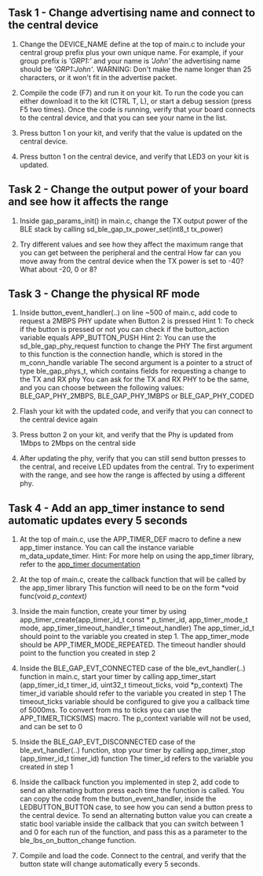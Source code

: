## Task 1 - Change advertising name and connect to the central device

1) Change the DEVICE_NAME define at the top of main.c to include your central group prefix plus your own unique name.
   For example, if your group prefix is *'GRP1:'* and your name is *'John'* the advertising name should be *'GRP1:John'*.
   WARNING: Don't make the name longer than 25 characters, or it won't fit in the advertise packet. 

2) Compile the code (F7) and run it on your kit. To run the code you can either download it to the kit (CTRL T, L), or start a debug session (press F5 two times). Once the code is running, verify that your board connects to the central device, and that you can see your name in the list. 

3) Press button 1 on your kit, and verify that the value is updated on the central device.

4) Press button 1 on the central device, and verify that LED3 on your kit is updated. 

## Task 2 - Change the output power of your board and see how it affects the range 

1) Inside gap_params_init() in main.c, change the TX output power of the BLE stack by calling sd_ble_gap_tx_power_set(int8_t tx_power)

2) Try different values and see how they affect the maximum range that you can get between the peripheral and the central
   How far can you move away from the central device when the TX power is set to -40?
   What about -20, 0 or 8?
   
## Task 3 - Change the physical RF mode

1) Inside button_event_handler(..) on line ~500 of main.c, add code to request a 2MBPS PHY update when Button 2 is pressed
   Hint 1: To check if the button is pressed or not you can check if the button_action variable equals APP_BUTTON_PUSH
   Hint 2: You can use the sd_ble_gap_phy_request function to change the PHY 
           The first argument to this function is the connection handle, which is stored in the m_conn_handle variable
           The second argument is a pointer to a struct of type ble_gap_phys_t, which contains fields for requesting a change to the TX and RX phy
           You can ask for the TX and RX PHY to be the same, and you can choose between the following values: BLE_GAP_PHY_2MBPS, BLE_GAP_PHY_1MBPS or BLE_GAP_PHY_CODED
		   
2) Flash your kit with the updated code, and verify that you can connect to the central device again

3) Press button 2 on your kit, and verify that the Phy is updated from 1Mbps to 2Mbps on the central side

4) After updating the phy, verify that you can still send button presses to the central, and receive LED updates from the central. 
   Try to experiment with the range, and see how the range is affected by using a different phy.
   
## Task 4 - Add an app_timer instance to send automatic updates every 5 seconds

1) At the top of main.c, use the APP_TIMER_DEF macro to define a new app_timer instance. You can call the instance variable m_data_update_timer. 
  Hint: For more help on using the app_timer library, refer to the [app_timer documentation](https://infocenter.nordicsemi.com/topic/com.nordic.infocenter.sdk5.v14.0.0/lib_timer.html?cp=4_0_0_3_43)
  
2) At the top of main.c, create the callback function that will be called by the app_timer library
   This function will need to be on the form *void func(void *p_context)*
   
3) Inside the main function, create your timer by using app_timer_create(app_timer_id_t const * p_timer_id, app_timer_mode_t mode, app_timer_timeout_handler_t timeout_handler)
   The app_timer_id_t should point to the variable you created in step 1.
   The app_timer_mode should be APP_TIMER_MODE_REPEATED. 
   The timeout handler should point to the function you created in step 2
   
4) Inside the BLE_GAP_EVT_CONNECTED case of the ble_evt_handler(..) function in main.c, start your timer by calling app_timer_start (app_timer_id_t timer_id, uint32_t timeout_ticks, void *p_context)
   The timer_id variable should refer to the variable you created in step 1
   The timeout_ticks variable should be configured to give you a callback time of 5000ms. To convert from ms to ticks you can use the APP_TIMER_TICKS(MS) macro. 
   The p_context variable will not be used, and can be set to 0
   
5) Inside the BLE_GAP_EVT_DISCONNECTED case of the ble_evt_handler(..) function, stop your timer by calling app_timer_stop (app_timer_id_t timer_id) function
   The timer_id refers to the variable you created in step 1
   
6) Inside the callback function you implemented in step 2, add code to send an alternating button press each time the function is called.
   You can copy the code from the button_event_handler, inside the LEDBUTTON_BUTTON case, to see how you can send a button press to the central device. 
   To send an alternating button value you can create a static bool variable inside the callback that you can switch between 1 and 0 for each run of the function, and pass this as a parameter to the ble_lbs_on_button_change function. 
   
7) Compile and load the code. Connect to the central, and verify that the button state will change automatically every 5 seconds.

